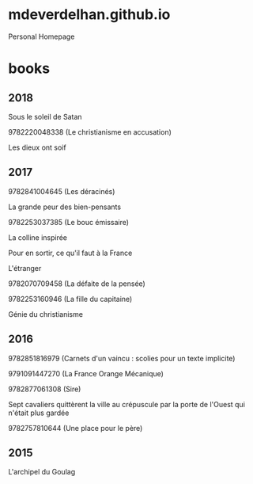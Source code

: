 # mdeverdelhan.github.io
Personal Homepage

# books

## 2018

Sous le soleil de Satan

9782220048338 (Le christianisme en accusation)

Les dieux ont soif

## 2017

9782841004645 (Les déracinés)

La grande peur des bien-pensants

9782253037385 (Le bouc émissaire)

La colline inspirée

Pour en sortir, ce qu'il faut à la France

L'étranger

9782070709458 (La défaite de la pensée)

9782253160946 (La fille du capitaine)

Génie du christianisme

## 2016

9782851816979 (Carnets d'un vaincu : scolies pour un texte implicite)

9791091447270 (La France Orange Mécanique)

9782877061308 (Sire)

Sept cavaliers quittèrent la ville au crépuscule par la porte de l'Ouest qui n'était plus gardée

9782757810644 (Une place pour le père)

## 2015

L'archipel du Goulag

